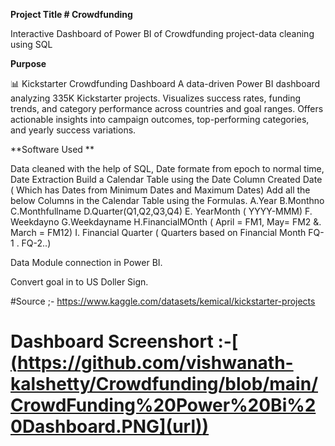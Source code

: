 **Project Title # Crowdfunding**

Interactive Dashboard of Power BI of Crowdfunding project-data cleaning using SQL 

**Purpose** 

📊 Kickstarter Crowdfunding Dashboard A data-driven Power BI dashboard analyzing 335K Kickstarter projects. Visualizes success rates, funding trends, and category performance across countries and goal ranges. Offers actionable insights into campaign outcomes, top-performing categories, and yearly success variations.

**Software Used **

Data cleaned with the help of SQL, Date formate from epoch to normal time, 
Date Extraction
Build a Calendar Table using the Date Column Created Date ( Which has Dates from Minimum Dates and Maximum Dates)
  Add all the below Columns in the Calendar Table using the Formulas.
   A.Year
   B.Monthno
   C.Monthfullname
   D.Quarter(Q1,Q2,Q3,Q4)
   E. YearMonth ( YYYY-MMM)
   F. Weekdayno
   G.Weekdayname
   H.FinancialMOnth ( April = FM1, May= FM2  &. March = FM12)
   I. Financial Quarter ( Quarters based on Financial Month FQ-1 . FQ-2..)

Data Module connection in Power BI.

Convert goal in to US Doller Sign. 

#Source ;- https://www.kaggle.com/datasets/kemical/kickstarter-projects
# Dashboard Screenshort :-[[ (https://github.com/vishwanath-kalshetty/Crowdfunding/blob/main/CrowdFunding%20Power%20Bi%20Dashboard.PNG](url))](https://github.com/vishwanath-kalshetty/Crowdfunding/blob/main/CrowdFunding%20Power%20Bi%20Dashboard.PNG)
